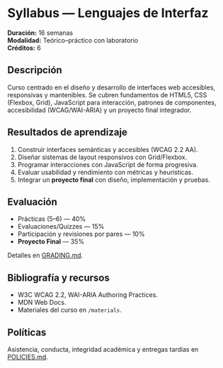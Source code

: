 # Syllabus — Lenguajes de Interfaz

**Duración:** 16 semanas  
**Modalidad:** Teórico–práctico con laboratorio  
**Créditos:** 6

## Descripción
Curso centrado en el diseño y desarrollo de interfaces web accesibles, responsivas y mantenibles. Se cubren fundamentos de HTML5, CSS (Flexbox, Grid), JavaScript para interacción, patrones de componentes, accesibilidad (WCAG/WAI-ARIA) y un proyecto final integrador.

## Resultados de aprendizaje
1. Construir interfaces semánticas y accesibles (WCAG 2.2 AA).
2. Diseñar sistemas de layout responsivos con Grid/Flexbox.
3. Programar interacciones con JavaScript de forma progresiva.
4. Evaluar usabilidad y rendimiento con métricas y heurísticas.
5. Integrar un **proyecto final** con diseño, implementación y pruebas.

## Evaluación
- Prácticas (5–6) — 40%
- Evaluaciones/Quizzes — 15%
- Participación y revisiones por pares — 10%
- **Proyecto Final** — 35%

Detalles en [GRADING.md](./GRADING.md).

## Bibliografía y recursos
- W3C WCAG 2.2, WAI-ARIA Authoring Practices.
- MDN Web Docs.
- Materiales del curso en `/materials`.

## Políticas
Asistencia, conducta, integridad académica y entregas tardías en [POLICIES.md](./POLICIES.md).
